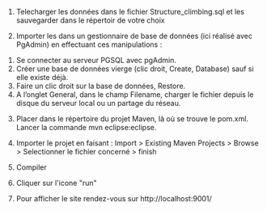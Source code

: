 1) Telecharger les données dans le fichier Structure_climbing.sql et les sauvegarder dans le répertoir de votre choix

2) Importer les dans un gestionnaire de base de données (ici réalisé avec PgAdmin) en effectuant ces manipulations :
1. Se connecter au serveur PGSQL avec pgAdmin.
2. Créer une base de données vierge (clic droit, Create, Database) sauf si elle existe déjà.
3. Faire un clic droit sur la base de données, Restore.
4. A l’onglet General, dans le champ Filename, charger le fichier depuis le disque du serveur local ou un partage du réseau.

3) Placer dans le répertoire du projet Maven, là où se trouve le pom.xml. Lancer la commande mvn eclipse:eclipse.

4) Importer le projet en faisant : Import > Existing Maven Projects > Browse > Selectionner le fichier concerné > finish

5) Compiler

6) Cliquer sur l'icone "run"

7) Pour afficher le site rendez-vous sur http://localhost:9001/


